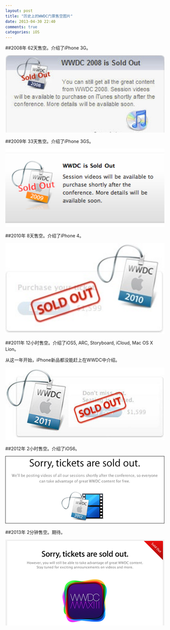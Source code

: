```yaml
---
layout: post
title: "历史上的WWDC门票售空图片"
date: 2013-04-30 22:40
comments: true
categories: iOS
---
```


##2008年
62天售空。介绍了iPhone 3G。

<img src="/images/wwdc-2008.jpg" width="500px" />

##2009年
33天售空。介绍了iPhone 3GS。

<img src="/images/wwdc-2009.png" width="500px" />

##2010年
8天售空。介绍了iPhone 4。

<img src="/images/wwdc-2010.png" width="500px" />

##2011年
12小时售空。介绍了iOS5, ARC, Storyboard, iCloud, Mac OS X Lion。

从这一年开始，iPhone新品都没能赶上在WWDC中介绍。

<img src="/images/wwdc-2011.png" width="500px" />

##2012年
2小时售空。介绍了iOS6。

<img src="/images/wwdc-2012.png" width="500px" />

##2013年
2分钟售空。期待。

<img src="/images/wwdc-2013.png" width="500px" />

